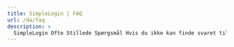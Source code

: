 ```yaml
---
title: SimpleLogin | FAQ
url: /da/faq
description: >
  SimpleLogin Ofte Stillede Spørgsmål Hvis du ikke kan finde svaret til dit spørgsmål her, kan du kontakte hi [at] simplelogin.io eller oprette et issue på vores GitHub.
---
```


